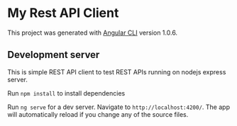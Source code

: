 # My Rest API Client

This project was generated with [Angular CLI](https://github.com/angular/angular-cli) version 1.0.6.

## Development server

This is simple REST API client to test REST APIs running on nodejs express server. 

Run `npm install` to install dependencies

Run `ng serve` for a dev server. Navigate to `http://localhost:4200/`. The app will automatically reload if you change any of the source files.
